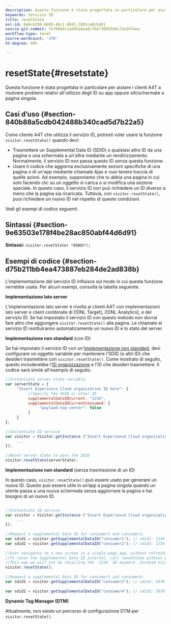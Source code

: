 ```yaml
---
description: Questa funzione è stata progettata in particolare per aiutare i clienti A4T a risolvere problemi relativi all'utilizzo degli ID su app oppure siti/schermate a pagina singola.
keywords: Servizio ID
title: resetState
exl-id: 8e8cb299-bb89-4bc1-8841-3091ce0cbd81
source-git-commit: 7ef084bc1add5a4ea8c7be738055b0c21e247eea
workflow-type: tm+mt
source-wordcount: '370'
ht-degree: 99%

---
```


# resetState{#resetstate}

Questa funzione è stata progettata in particolare per aiutare i clienti A4T a risolvere problemi relativi all&#39;utilizzo degli ID su app oppure siti/schermate a pagina singola.

## Casi d’uso {#section-840b88a5cdb042488b340cad5d7b22a5}

Come cliente A4T che utilizza il servizio ID, potresti voler usare la funzione `visitor.resetState()` quando devi:

* Trasmettere un Supplemental Data ID (SDID) o qualsiasi altro ID da una pagina o una schermata a un&#39;altra mediante un rendirizzamento. Normalmente, il servizio ID non passa questo ID senza questa funzione.
* Usare il codice che aggiorna esclusivamente sezioni specifiche di una pagina o di un&#39;app mediante chiamate Ajax e vuoi tenere traccia di quelle azioni. Ad esempio, supponiamo che tu abbia una pagina in cui solo facendo clic su un oggetto si carica o si modifica una sezione speciale. In questo caso, il servizio ID non può richiedere un ID diverso a meno che la pagina sia ricaricata. Tuttavia, con `visitor.resetState()`, puoi richiedere un nuovo ID nel rispetto di queste condizioni.

Vedi gli esempi di codice seguenti.

## Sintassi {#section-9e63503e178f4be28ac850abf44d6d91}

**Sintassi:** `visitor.resetState( *`stato`*);`

## Esempi di codice {#section-d75b211bb4ea473887eb284de2ad838b}

L&#39;implementazione del servizio ID influisce sul modo in cui questa funzione verrebbe usata. Per alcuni esempi, consulta la tabella seguente.

**Implementazione lato server**

L&#39;implementazione lato server è rivolta ai clienti A4T con implementazioni lato server e client combinate di [!DNL Target], [!DNL Analytics], e del servizio ID. Se hai impostato il servizio ID con questo metodo non dovrai fare altro che aggiungere `visitor.resetState()` alla pagina. Le chiamate al servizio ID restituiranno automaticamente un nuovo ID e lo stato del server.

**Implementazione non standard** (con ID)

Se hai impostato il servizio ID con un&#39;[implementazione non standard](../../implementation-guides/implementation-guides.md#section-2c4f2db1f9704315a7cccab6d2e07113), devi configurare un oggetto variabile per mantenere l&#39;SDID (o altri ID) che desideri trasmettere con `visitor.resetState()`. Come mostrato di seguito, questo includerebbe l&#39;[ID organizzazione](../../reference/requirements.md#section-a02f537129a64ffbb690d5738d360c26) e l&#39;ID che desideri trasmettere. Il codice sarà simile all&#39;esempio di seguito.

```js
//Instantiate server state variable 
var serverState = { 
     "Insert Experience Cloud organization ID here": { 
          //Specify the SDID or other ID 
          supplementalDataIDCurrent: "1234", 
          supplementalDataIDCurrentConsumed: { 
               "payload:top-center": false 
          } 
     } 
}; 
 
//Instantiate ID service 
var visitor = Visitor.getInstance ("Insert Experience Cloud organization ID here", { 
     ... 
}); 
 
//Reset server state to pass the SDID 
visitor.resetState(serverState);
```

**Implementazione non standard** (senza trasmissione di un ID)

In questo caso, `visitor.resetState()` può essere usato per generare un nuovo ID. Questo può essere utile in un’app a pagina singola quando un utente passa a una nuova schermata senza aggiornare la pagina e hai bisogno di un nuovo ID.

```js
 
//Instantiate ID service 
var visitor = Visitor.getInstance ("Insert Experience Cloud organization ID here", { 
     ... 
}); 
 
//Request a supplemental Data ID for consumer1 and consumer2: 
var sdid1 = visitor.getSupplementalDataID("consumer1"); // sdid1: 1234 
var sdid2 = visitor.getSupplementalDataID("consumer2"); // sdid2: 1234 
 
//User navigates to a new screen in a single-page app, without refreshing the page. 
//To reset the Supplemental Data ID internal, call resetState without passing any parameters. 
//This way we will not be recycling the `1234` ID anymore. Instead Visitor will generate a new supplemental Data ID going forward. 
visitor.resetState(); 
 
//Request a supplemental Data ID for consumer3 and consumer4: 
var sdid1 = visitor.getSupplementalDataID("consumer3"); // sdid1: 5678 
 
var sdid2 = visitor.getSupplementalDataID("consumer4"); // sdid2: 5678
```

**Dynamic Tag Manager (DTM)**

Attualmente, non esiste un percorso di configurazione DTM per `visitor.resetState()`.
